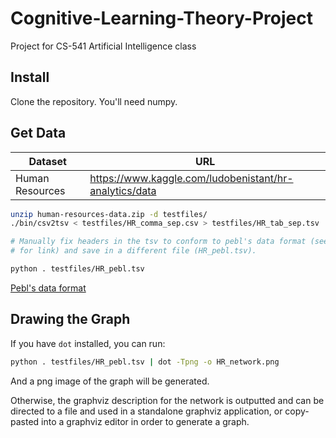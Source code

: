 # Cognitive-Learning-Theory-Project
Project for CS-541 Artificial Intelligence class


## Install
Clone the repository. You'll need numpy.


## Get Data
| Dataset         | URL                                                    |
|-----------------|--------------------------------------------------------|
| Human Resources | https://www.kaggle.com/ludobenistant/hr-analytics/data |

```sh
unzip human-resources-data.zip -d testfiles/
./bin/csv2tsv < testfiles/HR_comma_sep.csv > testfiles/HR_tab_sep.tsv

# Manually fix headers in the tsv to conform to pebl's data format (see below
# for link) and save in a different file (HR_pebl.tsv).

python . testfiles/HR_pebl.tsv
```
[Pebl's data format](https://pythonhosted.org/pebl/tutorial.html#pebl-s-data-file-format)


## Drawing the Graph
If you have `dot` installed, you can run:
```sh
python . testfiles/HR_pebl.tsv | dot -Tpng -o HR_network.png
```
And a png image of the graph will be generated.

Otherwise, the graphviz description for the network is outputted and can be
directed to a file and used in a standalone graphviz application, or
copy-pasted into a graphviz editor in order to generate a graph.

